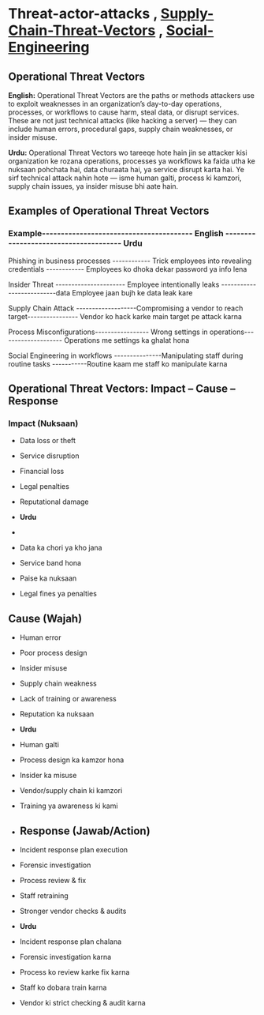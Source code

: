 # Threat-actor-attacks ,   **[ Supply-Chain-Threat-Vectors](https://github.com/sherazi1214/Supply-Chain-Threat-Vectors)** , **[ Social-Engineering](https://github.com/sherazi1214/Social-Engineering)** 

## Operational Threat Vectors

**English:**
Operational Threat Vectors are the paths or methods attackers use to exploit weaknesses in an organization’s day-to-day operations, processes, or workflows to cause harm, steal data, or disrupt services.
These are not just technical attacks (like hacking a server) — they can include human errors, procedural gaps, supply chain weaknesses, or insider misuse.

**Urdu:**
Operational Threat Vectors wo tareeqe hote hain jin se attacker kisi organization ke rozana operations, processes ya workflows ka faida utha ke nuksaan pohchata hai, data churaata hai, ya service disrupt karta hai.
Ye sirf technical attack nahin hote — isme human galti, process ki kamzori, supply chain issues, ya insider misuse bhi aate hain.

## Examples of Operational Threat Vectors
### Example----------------------------------------	English -------------------------------------- Urdu

Phishing in business processes ------------	Trick employees into revealing credentials ------------	Employees ko dhoka dekar password ya info lena

Insider Threat ----------------------	Employee intentionally leaks --------------------------data	Employee jaan bujh ke data leak kare

Supply Chain Attack	-------------------Compromising a vendor to reach target----------------	Vendor ko hack karke main target pe attack karna

Process Misconfigurations-----------------	Wrong settings in operations--------------------	Operations me settings ka ghalat hona

Social Engineering in workflows	---------------Manipulating staff during routine tasks	-----------Routine kaam me staff ko manipulate karna

## Operational Threat Vectors: Impact – Cause – Response

### Impact (Nuksaan)
- Data loss or theft
- Service disruption
- Financial loss
- Legal penalties
- Reputational damage

- **Urdu**
- 
 - Data ka chori ya kho jana
- Service band hona
- Paise ka nuksaan
- Legal fines ya penalties

## Cause (Wajah)	
- Human error
- Poor process design
- Insider misuse
- Supply chain weakness
- Lack of training or awareness
- Reputation ka nuksaan

- **Urdu**
-  Human galti
- Process design ka kamzor hona
- Insider ka misuse
- Vendor/supply chain ki kamzori
- Training ya awareness ki kami

- ## Response (Jawab/Action)
- Incident response plan execution
- Forensic investigation
- Process review & fix
- Staff retraining
- Stronger vendor checks & audits

- **Urdu**
-  Incident response plan chalana
- Forensic investigation karna
- Process ko review karke fix karna
- Staff ko dobara train karna
- Vendor ki strict checking & audit karna
